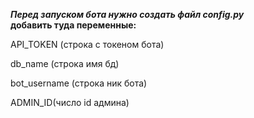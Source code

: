 ***Перед запуском бота нужно создать файл config.py***  
**добавить туда переменные:**

API_TOKEN (строка с токеном бота)

db_name (строка имя бд)

bot_username (строка ник бота)

ADMIN_ID(число id админа)